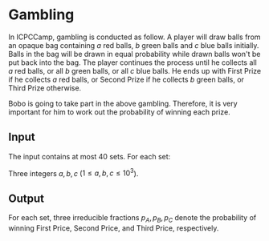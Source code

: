 # Gambling

In ICPCCamp, gambling is conducted as follow.
A player will draw balls from an opaque bag containing $a$ red balls, $b$ green balls and $c$ blue balls initially.
Balls in the bag will be drawn in equal probability while drawn balls won't be put back into the bag.
The player continues the process until he collects all $a$ red balls, or all $b$ green balls, or all $c$ blue balls.
He ends up with First Prize if he collects $a$ red balls, or Second Prize if he collects $b$ green balls, or Third Prize otherwise.

Bobo is going to take part in the above gambling.
Therefore, it is very important for him to work out the probability of winning each prize.

## Input

The input contains at most $40$ sets. For each set:

Three integers $a, b, c$ ($1 \leq a, b, c \leq 10^3$).

## Output

For each set, three irreducible fractions $p_A, p_B, p_C$ denote the probability of winning First Price, Second Price, and Third Price, respectively.

<!--SAMPLES-->
